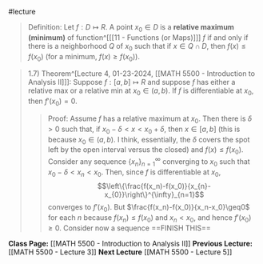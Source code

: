 #lecture 
>Definition: Let $f: D \mapsto R$. A point $x_0 \in D$ is a **relative maximum (minimum)** of function^[[[11 - Functions (or Maps)]]] $f$ if and only if there is a neighborhood $Q$ of $x_0$ such that if $x \in Q \cap D$, then $f(x) \leq f(x_0)$ (for a minimum, $f(x) \geq f(x_0)$). 

>1.7) Theorem^[Lecture 4, 01-23-2024, [[MATH 5500 - Introduction to Analysis II]]]:  Suppose $f: [a,b] \mapsto R$ and suppose $f$ has either a relative max or a relative min at $x_0 \in (a,b)$. If $f$ is differentiable at $x_0$, then $f'(x_0)=0$.
>>Proof: Assume $f$ has a relative maximum at $x_0$. Then there is $\delta > 0$ such that, if $x_0-\delta<x<x_0+\delta$, then $x \in [a,b]$ (this is because $x_0 \in (a,b)$. I think, essentially, the $\delta$ covers the spot left by the open interval versus the closed) and $f(x) \leq f(x_0)$. Consider any sequence $\{x_n\}^{\infty}_{n=1}$ converging to $x_0$ such that $x_0-\delta< x_n<x_0$. Then, since $f$ is differentiable at $x_0$, $$\left\{\frac{f(x_n)-f(x_0)}{x_{n}-x_{0}}\right\}^{\infty}_{n=1}$$ converges to $f'(x_0)$. But $\frac{f(x_n)-f(x_0)}{x_n-x_0}\geq0$ for each $n$ because $f(x_n) \leq f(x_0)$ and $x_n<x_0$, and hence $f'(x_0) \geq 0$. Consider now a sequence ==FINISH THIS==

**Class Page:** [[MATH 5500 - Introduction to Analysis II]]
**Previous Lecture:** [[MATH 5500 - Lecture 3]]
**Next Lecture** [[MATH 5500 - Lecture 5]]